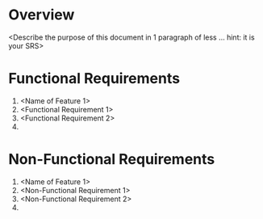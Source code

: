# Overview
<Describe the purpose of this document in 1 paragraph of less … hint: it is
your SRS>

# Functional Requirements
1. <Name of Feature 1>
2. <Functional Requirement 1>
3. <Functional Requirement 2>
4. <And so on>

# Non-Functional Requirements
1. <Name of Feature 1>
2. <Non-Functional Requirement 1>
3. <Non-Functional Requirement 2>
4. <And so on>
